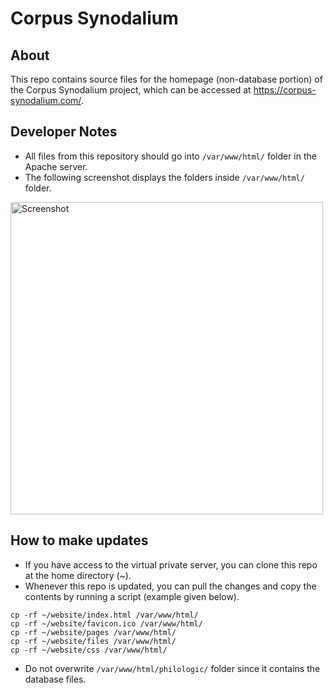 # Corpus Synodalium

## About

This repo contains source files for the homepage (non-database portion) of the Corpus Synodalium project, which can be accessed at https://corpus-synodalium.com/.

## Developer Notes

- All files from this repository should go into `/var/www/html/` folder in the Apache server.
- The following screenshot displays the folders inside `/var/www/html/` folder.

<img src="https://i.imgur.com/IedpwAd.png" alt="Screenshot" width="500px">

## How to make updates

- If you have access to the virtual private server, you can clone this repo at the home directory (~).
- Whenever this repo is updated, you can pull the changes and copy the contents by running a script (example given below).

```
cp -rf ~/website/index.html /var/www/html/
cp -rf ~/website/favicon.ico /var/www/html/
cp -rf ~/website/pages /var/www/html/
cp -rf ~/website/files /var/www/html/
cp -rf ~/website/css /var/www/html/
```

- Do not overwrite `/var/www/html/philologic/` folder since it contains the database files.

